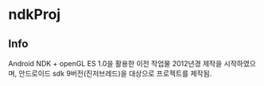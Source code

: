 # ndkProj
## Info
Android NDK + openGL ES 1.0을 활용한 이전 작업물
2012년경 제작을 시작하였으며, 안드로이드 sdk 9버전(진저브레드)을 대상으로 프로젝트를 제작됨.

